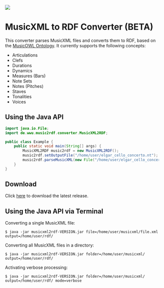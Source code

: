 [![](http://linkeddata.uni-muenster.de/musicportal/web/img/partners.png)](https://www.uni-muenster.de/de/)

# MusicXML to RDF Converter (BETA)

This converter parses MusicXML files and converts them to RDF, based on the [MusicOWL Ontology](http://linkeddata.uni-muenster.de/ontology/musicscore/mso.owl). It currently supports the following concepts:

 
 * Articulations
 * Clefs
 * Durations
 * Dynamics
 * Measures (Bars)
 * Note Sets
 * Notes (Pitches)
 * Staves
 * Tonalities 
 * Voices


## Using the Java API

```java
import java.io.File;
import de.wwu.music2rdf.converter.MusicXML2RDF;

public class Example {
	public static void main(String[] args) {
		MusicXML2RDF music2rdf = new MusicXML2RDF();
		music2rdf.setOutputFile("/home/user/elgar_cello_concerto.nt");
		music2rdf.parseMusicXML(new File("/home/user/elgar_cello_concerto.xml"));
	}
}
```
## Download

Click [here](http://linkeddata.uni-muenster.de/api/) to download the latest release.

## Using the Java API via Terminal

Converting a single MusicXML file:

```shell
$ java -jar musicxml2rdf-VERSION.jar file=/home/user/musicxml/file.xml output=/home/user/rdf/
```

Converting all MusicXML files in a directory:

```shell
$ java -jar musicxml2rdf-VERSION.jar folder=/home/user/musicxml/ output=/home/user/rdf/
```

Activating verbose processing:

```shell
$ java -jar musicxml2rdf-VERSION.jar folder=/home/user/musicxml/ output=/home/user/rdf/ mode=verbose
```

